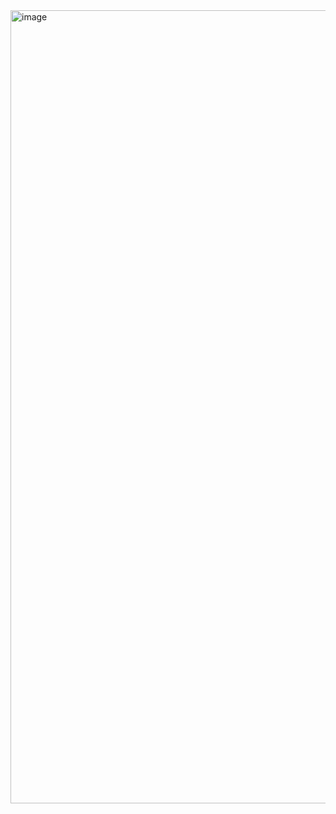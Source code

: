 <img width="1269" alt="image" src="https://github.com/user-attachments/assets/acf02f23-9d90-4440-974e-68ad6951749d">
